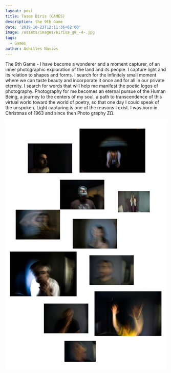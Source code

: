 ```yaml
---
layout: post
title: Tasos Biris (GAMES)
description: the 9th Game
date: '2019-10-23T12:11:36+02:00'
image: /assets/images/birisa_g9_-4-.jpg
tags:
  - Games
author: Achilles Nasios
---
```

The 9th Game - I have become a wonderer and a moment capturer, of an inner photographic exploration of the land and its people. I capture light and its relation to shapes and forms. I search for the infinitely small moment where we can taste beauty and incorporate it once and for all in our private eternity. I search for words that will help me manifest the poetic logos of photography. Photography for me becomes an eternal pursue of the Human Being, a journey to the centers of my soul, a path to transcendence of this virtual world toward the world of poetry, so that one day I could speak of the unspoken. Light capturing is one of the reasons I exist. I was born in Christmas of 1963 and since then Photo graphy ZΩ.

![](/assets/images/birist_g9_pres.jpg#full)
